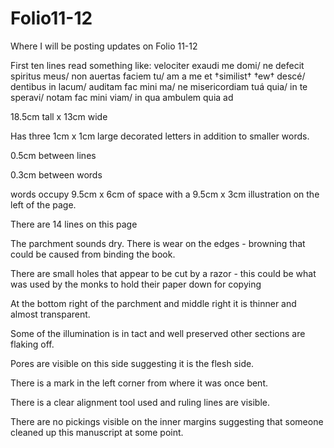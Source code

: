 # Folio11-12
Where I will be posting updates on Folio 11-12 

First ten lines read something like:
velociter exaudi me domi/ ne defecit spiritus meus/ non auertas faciem tu/ am a me et †similist† †ew† descé/ dentibus in lacum/ auditam fac mini ma/ ne misericordiam tuá quia/ in te speravi/ notam fac mini viam/ in qua ambulem quia ad


18.5cm tall x 13cm wide

Has three 1cm x 1cm large decorated letters in addition to smaller words. 

0.5cm between lines

0.3cm between words 

words occupy 9.5cm x 6cm of space with a 9.5cm x 3cm illustration on the left of the page. 

There are 14 lines on this page

The parchment sounds dry. There is wear on the edges - browning that could be caused from binding the book. 

There are small holes that appear to be cut by a razor - this could be what was used by the monks to hold their paper down for copying

At the bottom right of the parchment and middle right it is thinner and almost transparent.

Some of the illumination is in tact and well preserved other sections are flaking off. 

Pores are visible on this side suggesting it is the flesh side.

There is a mark in the left corner from where it was once bent. 

There is a clear alignment tool used and ruling lines are visible. 

There are no pickings visible on the inner margins suggesting that someone cleaned up this manuscript at some point.
